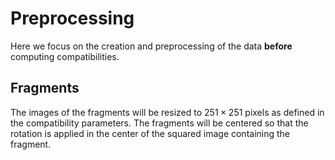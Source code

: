 # Preprocessing

Here we focus on the creation and preprocessing of the data **before** computing compatibilities.

## Fragments
The images of the fragments will be resized to $251\times251$ pixels as defined in the compatibility parameters. The fragments will be centered so that the rotation is applied in the center of the squared image containing the fragment.